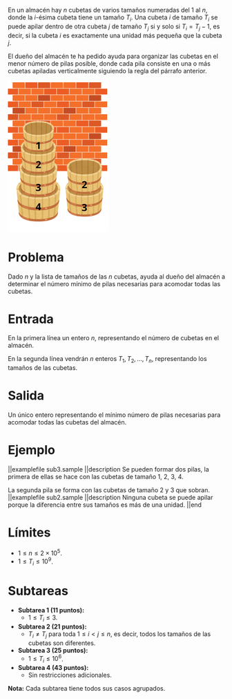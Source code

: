 En un almacén hay $n$ cubetas de varios tamaños numeradas del $1$ al $n$, donde la $i$-ésima cubeta tiene un tamaño $T_i$. Una cubeta $i$ de tamaño $T_i$ se puede apilar dentro de otra cubeta $j$ de tamaño $T_j$ si y solo si $T_i = T_j - 1$, es decir, si la cubeta $i$ es exactamente una unidad más pequeña que la cubeta $j$.

El dueño del almacén te ha pedido ayuda para organizar las cubetas en el menor número de pilas posible, donde cada pila consiste en una o más cubetas apiladas verticalmente siguiendo la regla del párrafo anterior.

![Ilustración del caso de ejemplo](ejemplo-cubetas.png)

# Problema

Dado $n$ y la lista de tamaños de las $n$ cubetas, ayuda al dueño del almacén a determinar el número mínimo de pilas necesarias para acomodar todas las cubetas.

# Entrada

En la primera línea un entero $n$, representando el número de cubetas en el almacén.

En la segunda línea vendrán $n$ enteros $T_1, T_2, \dots, T_n$, representando los tamaños de las cubetas.

# Salida

Un único entero representando el mínimo número de pilas necesarias para acomodar todas las cubetas del almacén.

# Ejemplo

||examplefile
sub3.sample
||description
Se pueden formar dos pilas, la primera de ellas se hace con las cubetas de tamaño $1$, $2$, $3$, $4$.

La segunda pila se forma con las cubetas de tamaño $2$ y $3$ que sobran.
||examplefile
sub2.sample
||description
Ninguna cubeta se puede apilar porque la diferencia entre sus tamaños es más de una unidad.
||end

# Límites

- $1 \leq n \leq 2 \times 10^5$.
- $1 \leq T_i \leq 10^9$.

# Subtareas

- **Subtarea 1 (11 puntos):**
  - $1 \leq T_i \leq 3$.
- **Subtarea 2 (21 puntos):**
  - $T_i \neq T_j$ para toda $1 \leq i < j \leq n$, es decir, todos los tamaños de las cubetas son diferentes.
- **Subtarea 3 (25 puntos):**
  - $1 \leq T_i \leq 10^6$.
- **Subtarea 4 (43 puntos):**
  - Sin restricciones adicionales.

**Nota:** Cada subtarea tiene todos sus casos agrupados.

